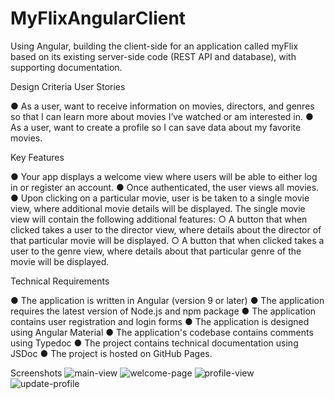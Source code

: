 # MyFlixAngularClient

Using Angular, building the client-side for an application called myFlix based on its existing server-side code (REST API and database), with supporting documentation.

Design Criteria
User Stories

● As a user, want to receive information on movies, directors, and genres so that I can learn more about movies I’ve watched or am interested in.
● As a user, want to create a profile so I can save data about my favorite movies.

Key Features

● Your app displays a welcome view where users will be able to either log in or register an account.
● Once authenticated, the user views all movies.
● Upon clicking on a particular movie, user is be taken to a single movie view, where additional movie details will be displayed. The single movie view will contain the following additional features:
○ A button that when clicked takes a user to the director view, where details about the director of that particular movie will be displayed.
○ A button that when clicked takes a user to the genre view, where details about that particular genre of the movie will be displayed.

Technical Requirements

● The application is written in Angular (version 9 or later)
● The application requires the latest version of Node.js and npm package
● The application contains user registration and login forms
● The application is designed using Angular Material
● The application's codebase contains comments using Typedoc
● The project contains technical documentation using JSDoc
● The project is hosted on GitHub Pages.

Screenshots
![main-view](https://user-images.githubusercontent.com/102805610/188154034-01b24a64-27be-4a6e-ba1c-083727961ba9.png)
![welcome-page](https://user-images.githubusercontent.com/102805610/188154064-8af13208-1c22-4115-bb94-219965691f52.png)
![profile-view](https://user-images.githubusercontent.com/102805610/188154077-6267ee4e-6a06-49af-a3a3-4d8920b5de17.png)
![update-profile](https://user-images.githubusercontent.com/102805610/188154092-2b82e60a-4b57-424c-9d33-067ec0cee298.png)
